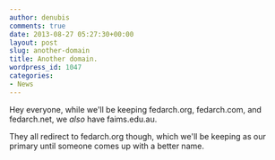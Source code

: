 ```yaml
---
author: denubis
comments: true
date: 2013-08-27 05:27:30+00:00
layout: post
slug: another-domain
title: Another domain.
wordpress_id: 1047
categories:
- News
---
```


Hey everyone, while we'll be keeping fedarch.org, fedarch.com, and fedarch.net, we *also* have faims.edu.au.

They all redirect to fedarch.org though, which we'll be keeping as our primary until someone comes up with a better name.
